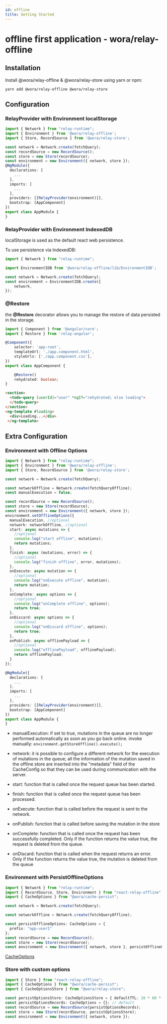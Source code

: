 ```yaml
---
id: offline
title: Getting Started
---
```


# offline first application - wora/relay-offline

## Installation

Install @wora/relay-offline & @wora/relay-store using yarn or npm:

```
yarn add @wora/relay-offline @wora/relay-store
```

## Configuration

### RelayProvider with Environment localStorage

```ts
import { Network } from "relay-runtime";
import { Environment } from '@wora/relay-offline';
import { Store, RecordSource } from '@wora/relay-store';

const network = Network.create(fetchQuery);
const recordSource = new RecordSource();
const store = new Store(recordSource);
const environment = new Environment({ network, store });
@NgModule({
  declarations: [
    ...
  ],
  imports: [
    ...
  ],
  providers: [[RelayProvider(environment)]],
  bootstrap: [AppComponent]
})
export class AppModule {
}
```

### RelayProvider with Environment IndexedDB

localStorage is used as the default react web persistence.

To use persistence via IndexedDB:

```ts
import { Network } from "relay-runtime";

import EnvironmentIDB from '@wora/relay-offline/lib/EnvironmentIDB';

const network = Network.create(fetchQuery);
const environment = EnvironmentIDB.create({
    network,
});
```

### @Restore

the **@Restore** decorator allows you to manage the restore of data persisted in the storage.

```ts
import { Component } from '@angular/core';
import { Restore } from 'relay-angular';

@Component({
    selector: 'app-root',
    templateUrl: './app.component.html',
    styleUrls: ['./app.component.css'],
})
export class AppComponent {

    @Restore()
    rehydrated: boolean;
}
```

```html
<section>
  <todo-query [userId]="user" *ngIf="rehydrated; else loading">
  </todo-query>
</section>
<ng-template #loading>
  <div>Loading...</div>
 </ng-template>
```

## Extra Configuration

### Environment with Offline Options

```ts
import { Network } from "relay-runtime";
import { Environment } from '@wora/relay-offline';
import { Store, RecordSource } from '@wora/relay-store';

const network = Network.create(fetchQuery);

const networkOffline = Network.create(fetchQueryOffline);
const manualExecution = false;

const recordSource = new RecordSource();
const store = new Store(recordSource);
const environment = new Environment({ network, store });
environment.setOfflineOptions({
  manualExecution, //optional
  network: networkOffline, //optional
  start: async mutations => {
    //optional
    console.log("start offline", mutations);
    return mutations;
  },
  finish: async (mutations, error) => {
    //optional
    console.log("finish offline", error, mutations);
  },
  onExecute: async mutation => {
    //optional
    console.log("onExecute offline", mutation);
    return mutation;
  },
  onComplete: async options => {
    //optional
    console.log("onComplete offline", options);
    return true;
  },
  onDiscard: async options => {
    //optional
    console.log("onDiscard offline", options);
    return true;
  },
  onPublish: async offlinePayload => {
    //optional
    console.log("offlinePayload", offlinePayload);
    return offlinePayload;
  }
});

@NgModule({
  declarations: [
    ...
  ],
  imports: [
    ...
  ],
  providers: [[RelayProvider(environment)]],
  bootstrap: [AppComponent]
})
export class AppModule {
}
```

- manualExecution: if set to true, mutations in the queue are no longer performed automatically as soon as you go back online. invoke manually: `environment.getStoreOffline().execute();`

- network: it is possible to configure a different network for the execution of mutations in the queue; all the information of the mutation saved in the offline store are inserted into the "metadata" field of the CacheConfig so that they can be used during communication with the server.

* start: function that is called once the request queue has been started.

* finish: function that is called once the request queue has been processed.

* onExecute: function that is called before the request is sent to the network.

* onPublish: function that is called before saving the mutation in the store

* onComplete: function that is called once the request has been successfully completed. Only if the function returns the value true, the request is deleted from the queue.

* onDiscard: function that is called when the request returns an error. Only if the function returns the value true, the mutation is deleted from the queue



### Environment with PersistOfflineOptions

```ts
import { Network } from "relay-runtime";
import { RecordSource, Store, Environment } from "react-relay-offline";
import { CacheOptions } from "@wora/cache-persist";

const network = Network.create(fetchQuery);

const networkOffline = Network.create(fetchQueryOffline);

const persistOfflineOptions: CacheOptions = {
  prefix: "app-user1"
};
const recordSource = new RecordSource();
const store = new Store(recordSource);
const environment = new Environment({ network, store }, persistOfflineOptions);
```

[CacheOptions](https://morrys.github.io/wora/docs/cache-persist.html#cache-options)

### Store with custom options

```ts
import { Store } from "react-relay-offline";
import { CacheOptions } from "@wora/cache-persist";
import { CacheOptionsStore } from "@wora/relay-store";

const persistOptionsStore: CacheOptionsStore = { defaultTTL: 10 * 60 * 1000 }; // default
const persistOptionsRecords: CacheOptions = {}; // default
const recordSource = new RecordSource(persistOptionsRecords);
const store = new Store(recordSource, persistOptionsStore);
const environment = new Environment({ network, store });
```